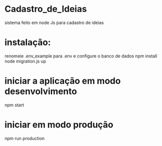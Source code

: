 # Cadastro_de_Ideias
sistema feito em node Js para cadastro de ideias

# instalação:
renomeie .env_example para .env e configure o banco de dados
 npm install
 node migration.js up

# iniciar a aplicação em modo desenvolvimento
 npm start

# iniciar em modo produção
 npm run production
